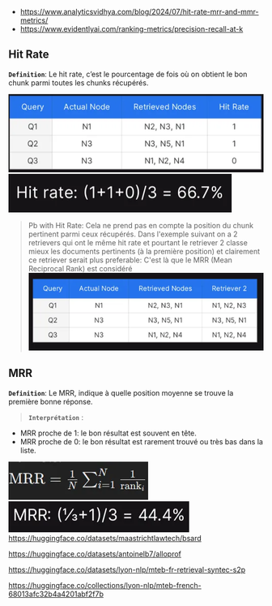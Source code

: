 * https://www.analyticsvidhya.com/blog/2024/07/hit-rate-mrr-and-mmr-metrics/
* https://www.evidentlyai.com/ranking-metrics/precision-recall-at-k

## Hit Rate
**`Definition`**: Le hit rate, c’est le pourcentage de fois où on obtient le bon chunk parmi toutes les chunks récupérés.

![alt text](./assets/image-1.png)
![alt text](./assets/image.png)

> Pb with Hit Rate: Cela ne prend pas en compte la position du chunk pertinent parmi ceux récupérés. Dans l'exemple suivant on a 2 retrievers qui ont le même hit rate et pourtant le retriever 2 classe mieux les documents pertinents  (à la première position) et clairement ce retriever serait plus preferable: C'est là que le MRR (Mean Reciprocal Rank) est considéré
![alt text](./assets/image-2.png)

## MRR
**`Definition`**: Le MRR, indique à quelle position moyenne se trouve la première bonne réponse.

> **`Interprétation`** :
* MRR proche de 1: le bon résultat est souvent en tête.
* MRR proche de 0: le bon résultat est rarement trouvé ou très bas dans la liste.

![alt text](./assets/image-3.png)
![alt text](./assets/image-4.png)
https://huggingface.co/datasets/maastrichtlawtech/bsard

https://huggingface.co/datasets/antoinelb7/alloprof

https://huggingface.co/datasets/lyon-nlp/mteb-fr-retrieval-syntec-s2p
 
https://huggingface.co/collections/lyon-nlp/mteb-french-68013afc32b4a4201abf2f7b
 